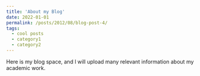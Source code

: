 ```yaml
---
title: 'About my Blog'
date: 2022-01-01
permalink: /posts/2012/08/blog-post-4/
tags:
  - cool posts
  - category1
  - category2
---
```


Here is my blog space, and I will upload many relevant information about my academic work. 
